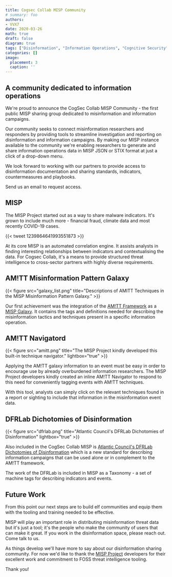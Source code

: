 ```yaml
---
title: Cogsec Collab MISP Community
# summary: foo
authors:
- VVX7
date: 2020-03-26
math: true
draft: false
diagram: true
tags: ["Disinformation", "Information Operations", "Cognitive Security", "MISP", "Threat Intelligence"]
categories: []
image:
  placement: 3
  caption: ''
---
```


## A community dedicated to information operations

We're proud to announce the CogSec Collab MISP Community - the first public MISP sharing group dedicated to misinformation and information campaigns.

Our community seeks to connect misinformation researchers and responders  by providing tools to streamline investigation and reporting on  disinformation and information campaigns.  By making our MISP instance available to the community we're enabling researchers to generate and share information operations data in MISP JSON or STIX format at just a click of a drop-down menu.

We look forward to working with our partners to provide access to disinformation documentation and sharing standards, indicators, countermeasures and playbooks. 

Send us an email to request access.


## MISP

The MISP Project started out as a way to share malware indicators.  It's grown to include much more - financial fraud, climate data and most recently COVID-19 cases.

{{< tweet 1239864641993551873 >}}

At its core MISP is an automated correlation engine.  It assists analysts in finding interesting relationships between indicators and contextualising the data. For Cogsec Collab, it's a means to provide structured threat intelligence to cross-sector partners with highly diverse requirements.



## AM!TT Misinformation Pattern Galaxy

{{< figure src="galaxy_list.png" title="Descriptions of AMITT Techniques in the MISP Misinformation Pattern Galaxy." >}}

Our first achievement  was the integration of the [AM!TT Framework](https://github.com/misinfosecproject/amitt_framework) as a [MISP Galaxy](https://www.misp-project.org/galaxy.html#_misinformation_pattern).  It contains the tags and definitions needed for describing the misinformation tactics and techniques present in a specific information operation.


## AM!TT Navigatord

{{< figure src="amitt.png" title="The MISP Project kindly developed this built-in technique navigator." lightbox="true" >}}

Applying the AM!TT galaxy information to an event must be easy in order to encourage use by already overburdened information researchers.  The MISP Project developers kindly created an inline AM!TT Navigator to respond to this need for conveniently tagging events with AM!TT techniques. 

With this tool, analysts can simply click on the relevant techniques found in a report or sighting to include that information in the misinformation event data.


## DFRLab Dichotomies of Disinformation

{{< figure src="dfrlab.png" title="Atlantic Council's DFRLab Dichotomies of Disinformation" lightbox="true" >}}

Also included in the CogSec Collab MISP is [Atlantic Council's DFRLab](https://www.atlanticcouncil.org/programs/digital-forensic-research-lab/) [Dichotomies of Disinformation](https://github.com/DFRLab/Dichotomies-of-Disinformation) which is a new standard for describing information campaigns that can be used alone or in complement to the AM!TT framework.

The work of the DFRLab is included in MISP as a Taxonomy - a set of machine tags for describing indicators and events. 



## Future Work

From this point our next steps are to  build elf communities and equip them with the tooling and  training needed to be effective.

MISP will play an important role in distributing misinformation threat data but it's just a tool; it's the people who make the community of users that can make it great.  If you work in the disinformation space, please reach out.  Come talk to us.

As things develop we'll have more to say about our disinformation sharing community.  For now we'd like to thank the [MISP Project](https://twitter.com/MISPProject) developers for their excellent work and commitment to FOSS threat intelligence tooling.

Thank you!




